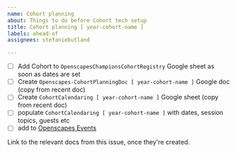 ```yaml
---
name: Cohort planning
about: Things to do before Cohort tech setup
title: Cohort planning [ year-cohort-name ]
labels: ahead-of
assignees: stefaniebutland

---
```


- [ ] Add Cohort to `OpenscapesChampionsCohortRegistry` Google sheet as soon as dates are set
- [ ] Create `Openscapes-CohortPlanningDoc [ year-cohort-name ]` Google doc (copy from recent doc)
- [ ] Create `CohortCalendaring [ year-cohort-name ]` Google sheet (copy from recent doc)
- [ ] populate `CohortCalendaring [ year-cohort-name ]` with dates, session topics, guests etc
- [ ] add to [Openscapes Events](https://openscapes.github.io/events/) 

Link to the relevant docs from this issue, once they're created.
